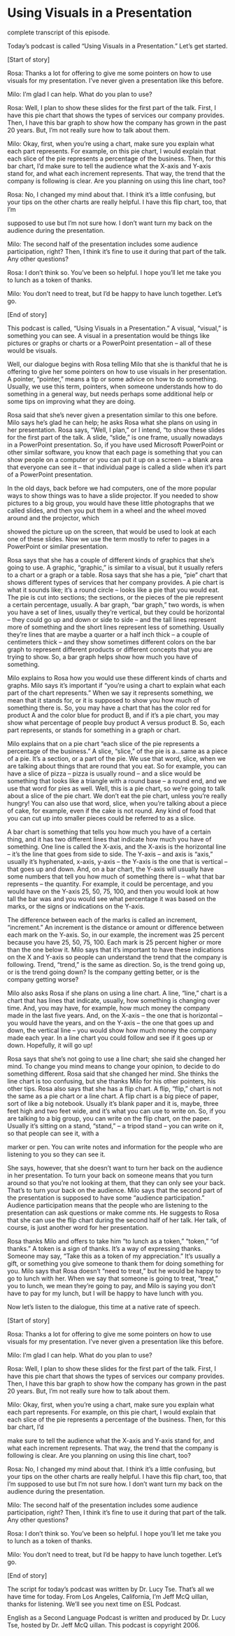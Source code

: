# Using Visuals in a Presentation

complete transcript of this episode.   

Today’s podcast is called “Using Visuals in a Presentation.”  Let’s get started.   

[Start of story] 

Rosa:  Thanks a lot for offering to give me some pointers on how to use visuals for my presentation.  I’ve never given a presentation like this before.   

Milo:  I’m glad I can help.  What do you plan to use? 

Rosa:  Well, I plan to show these slides for the first part of the talk.  First, I have this pie chart that shows the types of services our company provides.  Then, I have this bar graph to show how the company has grown in the past 20 years. But, I’m not really sure how to talk about them.   

Milo:  Okay, first, when you’re using a chart, make sure you explain what each part represents.  For example, on this pie chart, I would explain that each slice of the pie represents a percentage of the business.  Then, for this bar chart, I’d make sure to tell the audience what the X-axis and Y-axis stand for, and what each increment represents.  That way, the trend that the company is following is clear.  Are you planning on using this line chart, too? 

Rosa:  No, I changed my mind about that.  I think it’s a little confusing, but your tips on the other charts are really helpful.  I have this flip chart, too, that I’m  

 supposed to use but I’m not sure how.  I don’t want turn my back on the audience during the presentation.   

Milo:  The second half of the presentation includes some audience participation, right?   Then, I think it’s fine to use it during that part of the talk.  Any other questions? 

Rosa:  I don’t think so.  You’ve been so helpful.  I hope you’ll let me take you to lunch as a token of thanks.   

Milo:  You don’t need to treat, but I’d be happy to have lunch together.  Let’s go.   

[End of story] 

This podcast is called, “Using Visuals in a Presentation.”  A visual, “visual,” is something you can see.  A visual in a presentation would be things like pictures or graphs or charts or a PowerPoint presentation – all of these would be visuals.   

Well, our dialogue begins with Rosa telling Milo that she is thankful that he is offering to give her some pointers on how to use visuals in her presentation.  A pointer, “pointer,” means a tip or some advice on how to do something.  Usually, we use this term, pointers, when someone understands how to do something in a general way, but needs perhaps some additional help or some tips on improving what they are doing.   

Rosa said that she’s never given a presentation similar to this one before.  Milo says he’s glad he can help; he asks Rosa what she plans on using in her presentation.  Rosa says, “Well, I plan,” or I intend, “to show these slides for the first part of the talk.  A slide, “slide,” is one frame, usually nowadays in a PowerPoint presentation.  So, if you have used Microsoft PowerPoint or other similar software, you know that each page is something that you can show people on a computer or you can put it up on a screen – a blank area that everyone can see it – that individual page is called a slide when it’s part of a PowerPoint presentation.   

In the old days, back before we had computers, one of the more popular ways to show things was to have a slide projector.  If you needed to show pictures to a big group, you would have these little photographs that we called slides, and then you put them in a wheel and the wheel moved around and the projector, which  

 showed the picture up on the screen, that would be used to look at each one of these slides.  Now we use the term mostly to refer to pages in a PowerPoint or similar presentation.   

Rosa says that she has a couple of different kinds of graphics that she’s going to use.  A graphic, “graphic,” is similar to a visual, but it usually refers to a chart or a graph or a table.  Rosa says that she has a pie, “pie” chart that shows different types of services that her company provides.  A pie chart is what it sounds like; it’s a round circle – looks like a pie that you would eat.  The pie is cut into sections; the sections, or the pieces of the pie represent a certain percentage, usually.  A bar graph, “bar graph,” two words, is when you have a set of lines, usually they’re vertical, but they could be horizontal – they could go up and down or side to side – and the tall lines represent more of something and the short lines represent less of something.  Usually they’re lines that are maybe a quarter or a half inch thick – a couple of centimeters thick – and they show sometimes different colors on the bar graph to represent different products or different concepts that you are trying to show.  So, a bar graph helps show how much you have of something.   

Milo explains to Rosa how you would use these different kinds of charts and graphs.  Milo says it’s important if “you’re using a chart to explain what each part of the chart represents.”  When we say it represents something, we mean that it stands for, or it is supposed to show you how much of something there is.  So, you may have a chart that has the color red for product A and the color blue for product B, and if it’s a pie chart, you may show what percentage of people buy product A versus product B.  So, each part represents, or stands for something in a graph or chart.   

Milo explains that on a pie chart “each slice of the pie represents a percentage of the business.”  A slice, “slice,” of the pie is a...same as a piece of a pie.  It’s a section, or a part of the pie.  We use that word, slice, when we are talking about things that are round that you eat.  So for example, you can have a slice of pizza – pizza is usually round – and a slice would be something that looks like a triangle with a round base – a round end, and we use that word for pies as well. Well, this is a pie chart, so we’re going to talk about a slice of the pie chart.  We don’t eat the pie chart, unless you’re really hungry!  You can also use that word, slice, when you’re talking about a piece of cake, for example, even if the cake is not round.  Any kind of food that you can cut up into smaller pieces could be referred to as a slice.    

 A bar chart is something that tells you how much you have of a certain thing, and it has two different lines that indicate how much you have of something.  One line is called the X-axis, and the X-axis is the horizontal line – it’s the line that goes from side to side.  The Y-axis – and axis is “axis,” usually it’s hyphenated, x-axis, y-axis – the Y-axis is the one that is vertical – that goes up and down.  And, on a bar chart, the Y-axis will usually have some numbers that tell you how much of something there is – what that bar represents – the quantity.  For example, it could be percentage, and you would have on the Y-axis 25, 50, 75, 100, and then you would look at how tall the bar was and you would see what percentage it was based on the marks, or the signs or indications on the Y-axis.   

The difference between each of the marks is called an increment, “increment.” An increment is the distance or amount or difference between each mark on the Y-axis.  So, in our example, the increment was 25 percent because you have 25, 50, 75, 100.  Each mark is 25 percent higher or more than the one below it.  Milo says that it’s important to have these indications on the X and Y-axis so people can understand the trend that the company is following.  Trend, “trend,” is the same as direction.  So, is the trend going up, or is the trend going down?  Is the company getting better, or is the company getting worse? 

Milo also asks Rosa if she plans on using a line chart.  A line, “line,” chart is a chart that has lines that indicate, usually, how something is changing over time. And, you may have, for example, how much money the company made in the last five years.  And, on the X-axis – the one that is horizontal – you would have the years, and on the Y-axis – the one that goes up and down, the vertical line – you would show how much money the company made each year.  In a line chart you could follow and see if it goes up or down.  Hopefully, it will go up! 

Rosa says that she’s not going to use a line chart; she said she changed her mind.  To change you mind means to change your opinion, to decide to do something different.  Rosa said that she changed her mind.  She thinks the line chart is too confusing, but she thanks Milo for his other pointers, his other tips. Rosa also says that she has a flip chart.  A flip, “flip,” chart is not the same as a pie chart or a line chart.  A flip chart is a big piece of paper, sort of like a big notebook.  Usually it’s blank paper and it is, maybe, three feet high and two feet wide, and it’s what you can use to write on.  So, if you are talking to a big group, you can write on the flip chart, on the paper.  Usually it’s sitting on a stand, “stand,” – a tripod stand – you can write on it, so that people can see it, with a  

 marker or pen.  You can write notes and information for the people who are listening to you so they can see it. 

She says, however, that she doesn’t want to turn her back on the audience in her presentation.  To turn your back on someone means that you turn around so that you’re not looking at them, that they can only see your back.  That’s to turn your back on the audience.  Milo says that the second part of the presentation is supposed to have some “audience participation.”  Audience participation means that the people who are listening to the presentation can ask questions or make comme nts.  He suggests to Rosa that she can use the flip chart during the second half of her talk.  Her talk, of course, is just another word for her presentation. 

Rosa thanks Milo and offers to take him “to lunch as a token,” “token,” “of thanks.”  A token is a sign of thanks.  It’s a way of expressing thanks.  Someone may say, “Take this as a token of my appreciation.”  It’s usually a gift, or something you give someone to thank them for doing something for you.  Milo says that Rosa doesn’t “need to treat,” but he would be happy to go to lunch with her.  When we say that someone is going to treat, “treat,” you to lunch, we mean they’re going to pay, and Milo is saying you don’t have to pay for my lunch, but I will be happy to have lunch with you. 

Now let’s listen to the dialogue, this time at a native rate of speech. 

[Start of story] 

Rosa:  Thanks a lot for offering to give me some pointers on how to use visuals for my presentation.  I’ve never given a presentation like this before.   

Milo:  I’m glad I can help.  What do you plan to use? 

Rosa:  Well, I plan to show these slides for the first part of the talk.  First, I have this pie chart that shows the types of services our company provides.  Then, I have this bar graph to show how the company has grown in the past 20 years. But, I’m not really sure how to talk about them.   

Milo:  Okay, first, when you’re using a chart, make sure you explain what each part represents.  For example, on this pie chart, I would explain that each slice of the pie represents a percentage of the business.  Then, for this bar chart, I’d  

 make sure to tell the audience what the X-axis and Y-axis stand for, and what each increment represents.  That way, the trend that the company is following is clear.  Are you planning on using this line chart, too? 

Rosa:  No, I changed my mind about that.  I think it’s a little confusing, but your tips on the other charts are really helpful.  I have this flip chart, too, that I’m supposed to use but I’m not sure how.  I don’t want turn my back on the audience during the presentation.   

Milo:  The second half of the presentation includes some audience participation, right?   Then, I think it’s fine to use it during that part of the talk.  Any other questions? 

Rosa:  I don’t think so.  You’ve been so helpful.  I hope you’ll let me take you to lunch as a token of thanks.   

Milo:  You don’t need to treat, but I’d be happy to have lunch together.  Let’s go.   

[End of story] 

The script for today’s podcast was written by Dr. Lucy Tse.  That’s all we have time for today.  From Los Angeles, California, I’m Jeff McQ uillan, thanks for listening.  We’ll see you next time on ESL Podcast. 

English as a Second Language Podcast is written and produced by Dr. Lucy Tse, hosted by Dr. Jeff McQ uillan.  This podcast is copyright 2006.

